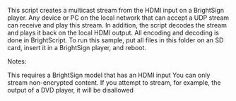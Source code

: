 This script creates a multicast stream from the HDMI input on a BrightSign player. Any device or PC on the local network that can accept a UDP stream can receive and play this stream. In addition, the script decodes the stream and plays it back on the local HDMI output. All encoding and decoding is done in BrightScript. To run this sample, put all files in this folder on an SD card, insert it in a BrightSign player, and reboot.

Notes:

This requires a BrightSign model that has an HDMI input
You can only stream non-encrypted content. If you attempt to stream, for example, the output of a DVD player, it will be disallowed
